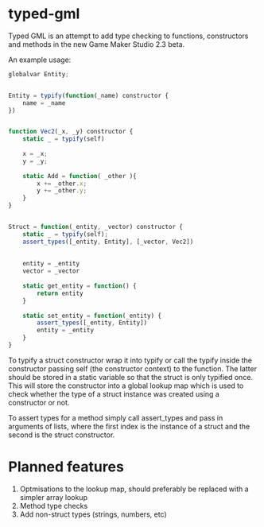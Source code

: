 # typed-gml
Typed GML is an attempt to add type checking to functions, constructors and methods in the new Game Maker Studio 2.3 beta.

An example usage:
```JavaScript
globalvar Entity;


Entity = typify(function(_name) constructor {
	name = _name
})


function Vec2(_x, _y) constructor {
	static _ = typify(self)
	
	x = _x;
	y = _y;
	
	static Add = function( _other ){
		x += _other.x;
		y += _other.y;
	}
}


Struct = function(_entity, _vector) constructor {
	static _ = typify(self);
	assert_types([_entity, Entity], [_vector, Vec2])
	
	
	entity = _entity
	vector = _vector
	
	static get_entity = function() {
		return entity
	}
	
	static set_entity = function(_entity) {
		assert_types([_entity, Entity])
		entity = _entity
	}
}
```

To typify a struct constructor wrap it into typify or call the typify inside the constructor passing self (the constructor context) to the function. The latter should be stored in a static variable so that the struct is only typified once. This will store the constructor into a global lookup map which is used to check whether the type of a struct instance was created using a constructor or not.

To assert types for a method simply call assert_types and pass in arguments of lists, where the first index is the instance of a struct and the second is the struct constructor.

# Planned features
1. Optmisations to the lookup map, should preferably be replaced with a simpler array lookup
2. Method type checks
3. Add non-struct types (strings, numbers, etc)
